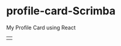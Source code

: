 # profile-card-Scrimba
My Profile Card using React

<table>
  <tr>
    <td>
       <img scr="https://github.com/Harshbailurkar/React-profile-card/assets/113308692/ce47d73d-03b1-4f8a-a829-05ae61e88d2c">
    </td>
  </tr>
</table>
